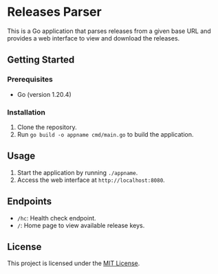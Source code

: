 # Releases Parser

This is a Go application that parses releases from a given base URL and provides a web interface to view and download the releases.

## Getting Started

### Prerequisites

- Go (version 1.20.4)

### Installation

1. Clone the repository.
1. Run `go build -o appname cmd/main.go` to build the application.

## Usage

1. Start the application by running `./appname`.
1. Access the web interface at `http://localhost:8080`.

## Endpoints

- `/hc`: Health check endpoint.
- `/`: Home page to view available release keys.

## License

This project is licensed under the [MIT License](LICENSE).
